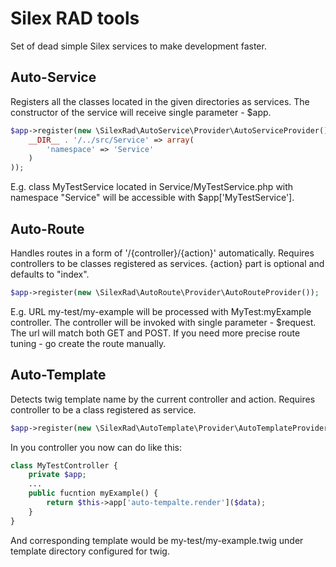 Silex RAD tools
===============

Set of dead simple Silex services to make development faster.

Auto-Service
------------

Registers all the classes located in the given directories as services. The constructor of the service will receive single parameter - $app.

```php
$app->register(new \SilexRad\AutoService\Provider\AutoServiceProvider(), array(
    __DIR__ . '/../src/Service' => array(
        'namespace' => 'Service'
    )
));
```

E.g. class MyTestService located in Service/MyTestService.php with namespace "Service" will be accessible with $app['MyTestService'].

Auto-Route
----------

Handles routes in a form of '/{controller}/{action}' automatically. Requires controllers to be classes registered as services. {action} part is optional and defaults to "index".

```php
$app->register(new \SilexRad\AutoRoute\Provider\AutoRouteProvider());
```

E.g. URL my-test/my-example will be processed with MyTest:myExample controller. The controller will be invoked with single parameter - $request. The url will match both GET and POST. If you need more precise route tuning - go create the route manually.

Auto-Template
-------------

Detects twig template name by the current controller and action. Requires controller to be a class registered as service.

```php
$app->register(new \SilexRad\AutoTemplate\Provider\AutoTemplateProvider());
```

In you controller you now can do like this:

```php
class MyTestController {
    private $app;
    ...
    public fucntion myExample() {
        return $this->app['auto-tempalte.render']($data);
    }    
}
```

And corresponding template would be my-test/my-example.twig under template directory configured for twig.